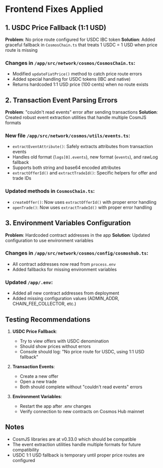 # Frontend Fixes Applied

## 1. USDC Price Fallback (1:1 USD)
**Problem**: No price route configured for USDC IBC token
**Solution**: Added graceful fallback in `CosmosChain.ts` that treats 1 USDC = 1 USD when price route is missing

### Changes in `/app/src/network/cosmos/CosmosChain.ts`:
- Modified `updateFiatPrice()` method to catch price route errors
- Added special handling for USDC tokens (IBC and native)
- Returns hardcoded 1:1 USD price (100 cents) when no route exists

## 2. Transaction Event Parsing Errors
**Problem**: "couldn't read events" error after sending transactions
**Solution**: Created robust event extraction utilities that handle multiple CosmJS formats

### New file `/app/src/network/cosmos/utils/events.ts`:
- `extractEventAttribute()`: Safely extracts attributes from transaction events
- Handles old format (`logs[0].events`), new format (`events`), and rawLog fallback
- Supports both string and base64 encoded attributes
- `extractOfferId()` and `extractTradeId()`: Specific helpers for offer and trade IDs

### Updated methods in `CosmosChain.ts`:
- `createOffer()`: Now uses `extractOfferId()` with proper error handling
- `openTrade()`: Now uses `extractTradeId()` with proper error handling

## 3. Environment Variables Configuration
**Problem**: Hardcoded contract addresses in the app
**Solution**: Updated configuration to use environment variables

### Changes in `/app/src/network/cosmos/config/cosmoshub.ts`:
- All contract addresses now read from `process.env`
- Added fallbacks for missing environment variables

### Updated `/app/.env`:
- Added all new contract addresses from deployment
- Added missing configuration values (ADMIN_ADDR, CHAIN_FEE_COLLECTOR, etc.)

## Testing Recommendations

1. **USDC Price Fallback**:
   - Try to view offers with USDC denomination
   - Should show prices without errors
   - Console should log: "No price route for USDC, using 1:1 USD fallback"

2. **Transaction Events**:
   - Create a new offer
   - Open a new trade
   - Both should complete without "couldn't read events" errors

3. **Environment Variables**:
   - Restart the app after .env changes
   - Verify connection to new contracts on Cosmos Hub mainnet

## Notes
- CosmJS libraries are at v0.33.0 which should be compatible
- The event extraction utilities handle multiple formats for future compatibility
- USDC 1:1 USD fallback is temporary until proper price routes are configured